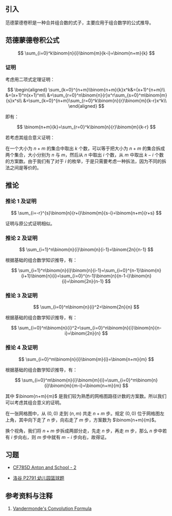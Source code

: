 ## 引入

范德蒙德卷积是一种合并组合数的式子，主要应用于组合数学的公式推导。

## 范德蒙德卷积公式

$$
\sum_{i=0}^k\binom{n}{i}\binom{m}{k-i}=\binom{n+m}{k}
$$

### 证明

考虑用二项式定理证明：

$$
\begin{aligned}
\sum_{k=0}^{n+m}\binom{n+m}{k}x^k&=(x+1)^{n+m}\\
&=(x+1)^n(x+1)^m\\
&=\sum_{r=0}^n\binom{n}{r}x^r\sum_{s=0}^m\binom{m}{s}x^s\\
&=\sum_{k=0}^{n+m}\sum_{r=0}^k\binom{n}{r}\binom{m}{k-r}x^k\\
\end{aligned}
$$

即有：

$$
\binom{n+m}{k}=\sum_{r=0}^k\binom{n}{r}\binom{m}{k-r}
$$

若考虑其组合意义证明：

在一个大小为 $n+m$ 的集合中取出 $k$ 个数，可以等于把大小为 $n+m$ 的集合拆成两个集合，大小分别为 $n$ 与 $m$，然后从 $n$ 中取出 $i$ 个数，从 $m$ 中取出 $k-i$ 个数的方案数。由于我们有了对于 $i$ 的枚举，于是只需要考虑一种拆法，因为不同的拆法之间是等价的。

## 推论

### 推论 1 及证明

$$
\sum_{i=-r}^{s}\binom{n}{r+i}\binom{m}{s-i}=\binom{n+m}{r+s}
$$

证明与原公式证明相似。

### 推论 2 及证明

$$
\sum_{i=1}^n\binom{n}{i}\binom{n}{i-1}=\binom{2n}{n-1}
$$

根据基础的组合数学知识推导，有：

$$
\sum_{i=1}^n\binom{n}{i}\binom{n}{i-1}=\sum_{i=0}^{n-1}\binom{n}{i+1}\binom{n}{i}=\sum_{i=0}^{n-1}\binom{n}{n-1-i}\binom{n}{i}=\binom{2n}{n-1}
$$

### 推论 3 及证明

$$
\sum_{i=0}^n\binom{n}{i}^2=\binom{2n}{n}
$$

根据基础的组合数学知识推导，有：

$$
\sum_{i=0}^n\binom{n}{i}^2=\sum_{i=0}^n\binom{n}{i}\binom{n}{n-i}=\binom{2n}{n}
$$

### 推论 4 及证明

$$
\sum_{i=0}^m\binom{n}{i}\binom{m}{i}=\binom{n+m}{m}
$$

根据基础的组合数学知识推导，有：

$$
\sum_{i=0}^m\binom{n}{i}\binom{m}{i}=\sum_{i=0}^m\binom{n}{i}\binom{m}{m-i}=\binom{n+m}{m}
$$

其中 $\binom{n+m}{m}$ 是我们较为熟悉的网格图路径计数的方案数。所以我们可以考虑其组合意义的证明。

在一张网格图中，从 $(0,0)$ 走到 $(n,m)$ 共走 $n+m$ 步。规定 $(0,0)$ 位于网格图左上角，其中向下走了 $n$ 步，向右走了 $m$ 步，方案数为 $\binom{n+m}{m}$。

换个视角，我们将 $n+m$ 步拆成两部分走，先走 $n$ 步，再走 $m$ 步，那么 $n$ 步中若有 $i$ 步向右，则 $m$ 步中就有 $m-i$ 步向右，故得证。

## 习题

-   [CF785D Anton and School - 2](https://codeforces.com/problemset/problem/785/D)

-   [洛谷 P2791 幼儿园篮球题](https://www.luogu.com.cn/problem/P2791)

## 参考资料与注释

1.  [Vandermonde's Convolution Formula](https://www.cut-the-knot.org/arithmetic/algebra/VandermondeConvolution.shtml)
